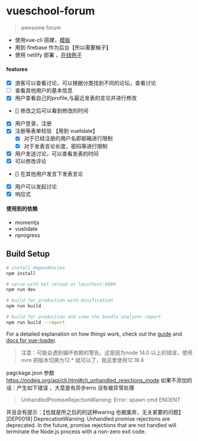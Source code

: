 # vueschool-forum

> awesome forum
* 使用vue-cli 搭建，[模板](https://github.com/vuejs-templates/webpack)
* 用到 firebase 作为后台【所以需要梯子】
* 使用 netlify  部署 ，[在线例子](https://epic-brown-5d42be.netlify.app/)

#### features
- [x] 游客可以查看讨论，可以根据分类找到不同的论坛，查看讨论
- [ ] 查看其他用户的基本信息
- [x] 用户查看自己的profile,与最近发表的言论并进行修改
- []  修改之后可以看到修改的时间
- [x] 用户登录，注册
- [x] 注册等表单校验 【用到 vuelidate】
    * [x] 对于已经注册的用户名即邮箱进行限制
    * [x] 对于发表言论长度，密码等进行限制
- [x] 用户发送讨论，可以查看发表的时间
- [x] 可以修改评论
- [] 在其他用户发言下发表言论
- [x] 用户可以发起讨论
- [x] 响应式

#### 使用到的依赖
* momentjs
* vuelidate
* nprogress
## Build Setup

``` bash
# install dependencies
npm install

# serve with hot reload at localhost:8080
npm run dev

# build for production with minification
npm run build

# build for production and view the bundle analyzer report
npm run build --report
```

For a detailed explanation on how things work, check out the [guide](http://vuejs-templates.github.io/webpack/) and [docs for vue-loader](http://vuejs.github.io/vue-loader).

> 注意：可能会遇到循环依赖的警告。这是因为node 14.0 以上的错误，使用nvm 把版本切换为12.* 就可以了，我这里使用12.18.4

pagckage.json 参数 https://nodejs.org/api/cli.html#cli_unhandled_rejections_mode
如果不添加的话：产生如下错误 ，大意是有异步erro 没有被异常处理
>UnhandledPromiseRejectionWarning: Error: spawn cmd ENOENT

并且会有提示：【也就是所之后的的这种waring 也被废弃，无关紧要的问题】
[DEP0018] DeprecationWarning: Unhandled promise rejections are deprecated. In the future, promise rejections that are 
not handled will terminate the Node.js process with a non-zero exit code.